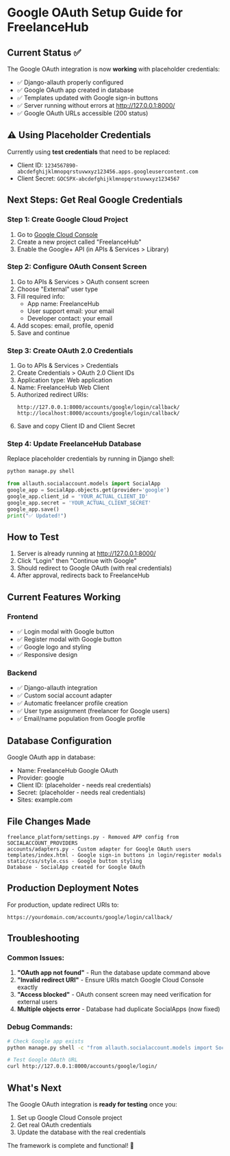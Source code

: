 # Google OAuth Setup Guide for FreelanceHub

## Current Status ✅

The Google OAuth integration is now **working** with placeholder credentials:
- ✅ Django-allauth properly configured
- ✅ Google OAuth app created in database  
- ✅ Templates updated with Google sign-in buttons
- ✅ Server running without errors at http://127.0.0.1:8000/
- ✅ Google OAuth URLs accessible (200 status)

## ⚠️ Using Placeholder Credentials

Currently using **test credentials** that need to be replaced:
- Client ID: `1234567890-abcdefghijklmnopqrstuvwxyz123456.apps.googleusercontent.com`
- Client Secret: `GOCSPX-abcdefghijklmnopqrstuvwxyz1234567`

## Next Steps: Get Real Google Credentials

### Step 1: Create Google Cloud Project

1. Go to [Google Cloud Console](https://console.cloud.google.com/)
2. Create a new project called "FreelanceHub"
3. Enable the Google+ API (in APIs & Services > Library)

### Step 2: Configure OAuth Consent Screen

1. Go to APIs & Services > OAuth consent screen
2. Choose "External" user type
3. Fill required info:
   - App name: FreelanceHub
   - User support email: your email
   - Developer contact: your email
4. Add scopes: email, profile, openid
5. Save and continue

### Step 3: Create OAuth 2.0 Credentials

1. Go to APIs & Services > Credentials
2. Create Credentials > OAuth 2.0 Client IDs
3. Application type: Web application
4. Name: FreelanceHub Web Client
5. Authorized redirect URIs:
   ```
   http://127.0.0.1:8000/accounts/google/login/callback/
   http://localhost:8000/accounts/google/login/callback/
   ```
6. Save and copy Client ID and Client Secret

### Step 4: Update FreelanceHub Database

Replace placeholder credentials by running in Django shell:

```python
python manage.py shell

from allauth.socialaccount.models import SocialApp
google_app = SocialApp.objects.get(provider='google')
google_app.client_id = 'YOUR_ACTUAL_CLIENT_ID'
google_app.secret = 'YOUR_ACTUAL_CLIENT_SECRET'  
google_app.save()
print("✅ Updated!")
```

## How to Test

1. Server is already running at http://127.0.0.1:8000/
2. Click "Login" then "Continue with Google"
3. Should redirect to Google OAuth (with real credentials)
4. After approval, redirects back to FreelanceHub

## Current Features Working

### Frontend
- ✅ Login modal with Google button
- ✅ Register modal with Google button  
- ✅ Google logo and styling
- ✅ Responsive design

### Backend  
- ✅ Django-allauth integration
- ✅ Custom social account adapter
- ✅ Automatic freelancer profile creation
- ✅ User type assignment (freelancer for Google users)
- ✅ Email/name population from Google profile

## Database Configuration

Google OAuth app in database:
- Name: FreelanceHub Google OAuth
- Provider: google
- Client ID: (placeholder - needs real credentials)
- Secret: (placeholder - needs real credentials)
- Sites: example.com

## File Changes Made

```
freelance_platform/settings.py - Removed APP config from SOCIALACCOUNT_PROVIDERS
accounts/adapters.py - Custom adapter for Google OAuth users  
templates/index.html - Google sign-in buttons in login/register modals
static/css/style.css - Google button styling
Database - SocialApp created for Google OAuth
```

## Production Deployment Notes

For production, update redirect URIs to:
```
https://yourdomain.com/accounts/google/login/callback/
```

## Troubleshooting

### Common Issues:
1. **"OAuth app not found"** - Run the database update command above
2. **"Invalid redirect URI"** - Ensure URIs match Google Cloud Console exactly  
3. **"Access blocked"** - OAuth consent screen may need verification for external users
4. **Multiple objects error** - Database had duplicate SocialApps (now fixed)

### Debug Commands:
```bash
# Check Google app exists
python manage.py shell -c "from allauth.socialaccount.models import SocialApp; print(SocialApp.objects.filter(provider='google'))"

# Test Google OAuth URL
curl http://127.0.0.1:8000/accounts/google/login/
```

## What's Next

The Google OAuth integration is **ready for testing** once you:
1. Set up Google Cloud Console project
2. Get real OAuth credentials  
3. Update the database with the real credentials

The framework is complete and functional! 🚀
